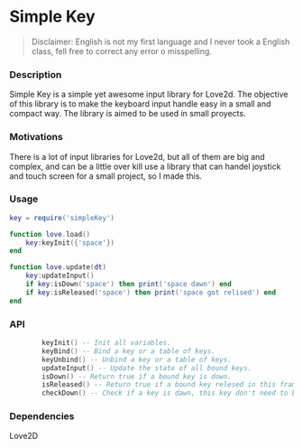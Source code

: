 # Simple Key

> Disclaimer: English is not my first language and I never took a English class, fell free to correct any error o misspelling.

### Description
Simple Key is a simple yet awesome input library for Love2d.
The objective of this library is to make the keyboard input handle easy in a small and compact way.
The library is aimed to be used in small proyects.

### Motivations
There is a lot of input libraries for Love2d, but all of them are big and complex, and can be a little over kill use a library that can handel joystick and touch screen for a small project, so I made this.

### Usage

```lua   
key = require('simpleKey')

function love.load()
    key:keyInit({'space'})
end

function love.update(dt)
    key:updateInput()
    if key:isDown('space') then print('space dawn') end
    if key:isReleased('space') then print('space got relised') end
end
```
### API
```lua
        keyInit() -- Init all variables.
        keyBind() -- Bind a key or a table of keys.
        keyUnbind() -- Unbind a key or a table of keys.
        updateInput() -- Update the state of all bound keys.
        isDown() -- Return true if a bound key is down.
        isReleased() -- Return true if a bound key relesed in this frame.
        checkDown() -- Check if a key is dawn, this key don't need to be bound.
```

### Dependencies
Love2D